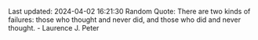 Last updated: 2024-04-02 16:21:30
Random Quote: There are two kinds of failures: those who thought and never did, and those who did and never thought. - Laurence J. Peter